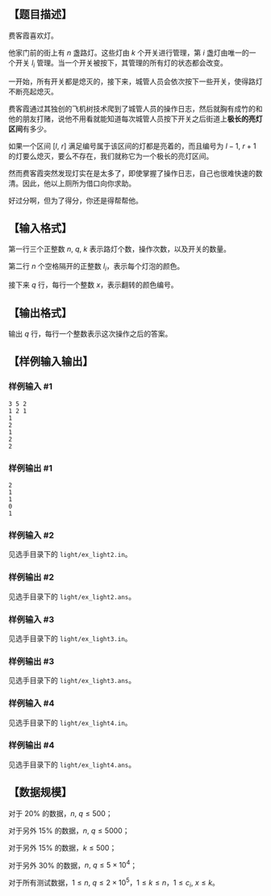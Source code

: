 ## 【题目描述】

费客霞喜欢灯。

他家门前的街上有 $n$ 盏路灯。这些灯由 $k$ 个开关进行管理，第 $i$ 盏灯由唯一的一个开关 $l_i$ 管理。当一个开关被按下，其管理的所有灯的状态都会改变。

一开始，所有开关都是熄灭的，接下来，城管人员会依次按下一些开关，使得路灯不断亮起熄灭。

费客霞通过其独创的飞机树技术爬到了城管人员的操作日志，然后就胸有成竹的和他的朋友打赌，说他不用看就能知道每次城管人员按下开关之后街道上**极长的亮灯区间**有多少。

如果一个区间 $[l,\ r]$ 满足编号属于该区间的灯都是亮着的，而且编号为 $l-1,\ r+1$ 的灯要么熄灭，要么不存在，我们就称它为一个极长的亮灯区间。

然而费客霞突然发现灯实在是太多了，即使掌握了操作日志，自己也很难快速的数清。因此，他以上厕所为借口向你求助。

好过分啊，但为了得分，你还是得帮帮他。

## 【输入格式】

第一行三个正整数 $n,\ q,\ k$ 表示路灯个数，操作次数，以及开关的数量。

第二行 $n$ 个空格隔开的正整数 $l_i$，表示每个灯泡的颜色。

接下来 $q$ 行，每行一个整数 $x$，表示翻转的颜色编号。

## 【输出格式】

输出 $q$ 行，每行一个整数表示这次操作之后的答案。

## 【样例输入输出】

### 样例输入 #1

```
3 5 2
1 2 1
1
2
1
2
2
```

### 样例输出 #1

```
2
1
1
0
1
```

### 样例输入 #2

见选手目录下的 `light/ex_light2.in`。

### 样例输出 #2

见选手目录下的 `light/ex_light2.ans`。

### 样例输入 #3

见选手目录下的 `light/ex_light3.in`。

### 样例输出 #3

见选手目录下的 `light/ex_light3.ans`。

### 样例输入 #4

见选手目录下的 `light/ex_light4.in`。

### 样例输出 #4

见选手目录下的 `light/ex_light4.ans`。

## 【数据规模】

对于 $20\%$ 的数据，$n,\ q\leq 500$；

对于另外 $15\%$ 的数据，$n,\ q\leq 5000$；

对于另外 $15\%$ 的数据，$k\leq 500$；

对于另外 $30\%$ 的数据，$n,\ q\leq 5\times 10^4$；

对于所有测试数据，$1\leq n,\ q\leq 2\times 10^5$，$1\leq k\leq n$，$1\leq c_i,\ x\leq k$。
